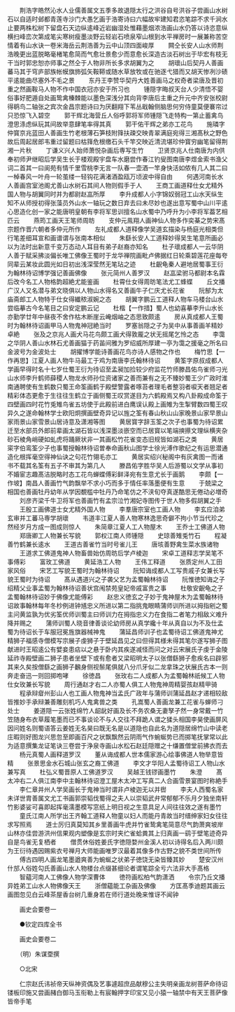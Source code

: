 <!-- { "loadSidebar": true } -->
　　荆浩字皓然沁水人业儒善属文五季多故退隠太行之洪谷自号洪谷子尝画山水树石以自适时邺都青莲寺沙门大愚乞画于浩寄诗曰六幅故牢建知君恣笔踪不求千涧水止要两株松树下留盘石天边纵逺峰近岩幽湿处惟藉墨烟浓浩画山水仍答以诗恣意纵横扫峰峦次第成笔尖寒树瘦墨淡野云轻岩石喷泉窄山根到水平禅房时一展兼称苦空情着有山水诀一卷米海岳云荆浩善为云中山顶四面峻厚
　　闗仝长安人山水师荆浩晚更出蓝脱略毫楮笔愈简而气愈壮景愈少而意愈长深造古淡石树出于毕宏有枝无干当时郭忠恕亦师事之然仝于人物非所长多求胡翼为之
　　胡瓌山后契丹人善画蕃马其于穹庐部族帐幙旗斾弧矢鞍鞯或随水草放牧或在驰逐弋猎而又胡天惨冽沙碛平逺能曲尽塞外不毛之景
　　东丹王李赞华契丹大姓善画马之权奇者梁唐及晋初重之然画鞍马人物不作中国衣冠亦安于所习也
　　锺隠字晦叔天台人少清悟不婴俗事好肥遁自处画鸷禽榛棘能以墨色深浅分其向背李唐后主重之升元中齐安张校尉得鹖鸟二轴张之宾次金昌宗题诗曰为厌翻翔下苇丛戢翰侧脑思何穷侍童莫便褰帘过只恐惊飞入碧空
　　郭干辉北海营丘人俗呼郭将军师锺隠飞走特构一第止蓄禽鸟澄思涤虑纵玩其间故举意肆笔率得其真
　　郭干佑干辉之弟亦工花鸟
　　施璘字仲寳京兆蓝田人善画生竹老根薄石笋枝附箨扶疎交映青翠满庭宛得三湘髙秋之野色故后周起居郎韦重过留题曰枯箨危根缴石头千竿交映近清流堪珍仲寳穷幽笔留得荆湘一片秋
　　丁谦义兴人始师萧悦杂画后専写生竹
　　卫贤京兆人仕南唐为内供奉初师尹继昭后学吴生长于楼观殿宇盘车水磨尝作春江钓叟图南唐李煜金索书渔父词二首其一曰阆苑有情千里雪桃李无言一队春一壶酒一竿身快活如侬有几人其二曰一棹春风一叶舟一轮茧缕一轻钩花满渚酒盈瓯万顷波中得自由
　　何遇河南长水人善画宫室池阁尤善山水树石其间人物则假手于人
　　王商工画道释仕女尤精外国人物与胡翼同时并为都尉赵嵓所厚
　　李升成都人小字锦奴弱冠工山水天纵生知不从师授初得张藻员外山水一轴玩之数日弃去曰未尽妙也遂出意写蜀中山川平逺心思造化创一家之能唐明皇朝有李将军思训擅名山水蜀中乃呼升为小李将军葢艺相匹云
　　燕筠工画天王笔师周昉
　　支仲元鳯翔人画神仙人物多作奕棊之势宋髙宗题作晋六朝者多仲元所作
　　左礼成都人道释像学吴道玄描染与杨庭光相类但行笔差细耳宣和画谱谓与张南本相似
　　朱繇长安人工道释妙得吴生笔意所画必以为法时出新意千变万态动人耳目有弟子赵裔亦知名
　　杜子瓌成都人一云华阴人善于赋采拂淡偏长唯工佛像王蜀时于龙华禅院画毗卢佛据红日轮乘碧莲花座每夸同辈云某妆此圆光如日初出浅深莹然无笔玷之迹
　　杜齯龟秦人避地居蜀事王衍为翰林待诏博学强记善画佛像
　　张元简州人善罗汉
　　赵嵓梁驸马都尉本名霖后改今名工人物格韵超絶尤能鉴画
　　杜霄仕女得周昉笔法尤工蜂蝶
　　丘文播广汉人又名潜与弟文晓俱以人物山水得名又善画牛子仁庆尤长花雀
　　阮郜为太庙斋郎工人物特于仕女得纎秾淑婉之态
　　胡翼字鹏云工道释人物车马楼台山水尝临摹古今名笔目之曰安定鹏云记
　　杜楷【一作措】蜀人也幼喜摹李升山水长亦勤学廿年中昼夜不舍作枯木断崖云崦烟岫之态思致颇逺
　　房从真成都人王蜀时为翰林待诏画甲马人物鬼神冠絶当时
　　罗塞翁隠之子为吴中从事善画羊精妙卓絶
　　张及之京兆人画犬马花鸟颇工画犬得敦龎之状无摇尾乞怜之态
　　李霭之华阴人善山水林石尤善画猫于药苖间雅为罗绍威所厚建一亭为霭之援毫之所名曰金波号为金波处士
　　胡擢博学能诗善画花鸟亦诗人感物之作也
　　梅竹思【一作再思】江夏人画人物牛马最工于鸡为南唐李氏翰林待诏
　　黄筌字原叔成都人学画早得时名十七岁仕蜀王衍为待诏至孟昶加捡较少府监花竹师滕昌佑鸟雀师刁光山水师李升鹤师薛稷人物龙水师孙位资诸家之善而兼有之无不臻妙蜀王少广政时淮南通聘使有生鹤数只蜀王命筌画鹤于殿壁警露者啄苔者理毛者整羽者唳天者翘足者精彩体态更愈于生往往生鹤立于画侧蜀王叹赏遂目为六鹤殿焉又构八卦殿成命筌于四壁画四时花竹兎雉鸟雀五坊使于此殿前进白鹰误认殿上画雉为生掣臂数四蜀王叹异久之遂命翰林学士欧阳炯撰画壁奇异记以旌之筌有春山秋山山家晚景山家早景山家雨景山家雪景山居诗意及潇湘等图
　　黄居寳字辞玉筌之次子也事蜀为待诏累迁至水部员外郎前辈画太湖石皆以浅深墨淡嵌空而已居寳以笔端摤攃文理纵横夹杂砂石棱角峭硬如虬虎将踊厥状非一其画松竹花雀变态旧规皆如湖石之类
　　黄居寀字伯鸾筌少子也事蜀授翰林待诏曽奉命画秋山图学士徐光溥作歌纪之有运思潜通造化根挥毫空得神仙诀之句花竹翎毛亦工
　　黄居实绍兴秘阁中有灰禽图一而诸书不载其名筌有五子不审其为第几人
　　滕昌佑字胜华吴人后游蜀以文学从事初不婚宦志趣髙洁脱略时态工花鸟蝉蝶傅彩鲜泽宛有生意尤长于画鹅
　　李颇【一作坡】南昌人善画竹气韵飘举不求小巧而多于情任率落墨便有生意
　　于兢梁之相国也善画牡丹幼年从学因覩槛中牡丹乃命笔仿之不浃旬夺真遂酷思无倦动必増奇
　　刘彦齐梁千牛卫将军也善画竹有孟宗泣竹湘妃寺图传于世人物多假胡翼之手
　　王殷工画佛道士女尤精外国人物
　　李羣唐宗室也工画人物
　　李玄应洎弟玄审并工蕃马専学胡瓌
　　韦道丰江夏人善人物寒林逸思奇僻不拘小节当代珍之然经岁月方成一图成则惊人
　　朱简章江夏人工人物屋木
　　王乔士工佛道人物
　　郑唐卿工人物兼长写貌
　　郭权江南人师锺隠
　　史琼善雉兎竹石
　　程凝善竹鹤兼长逺水
　　王道古善雀竹当时号雀儿王
　　唐垓善野禽生菜水族诸物
　　王道求工佛道鬼神人物畜兽始仿周昉后学卢棱迦
　　宋卓工道释志学吴笔不事傅彩
　　富玫工佛道
　　黄延浩工人物
　　王伟工释道
　　张质定州人工田家风俗
　　宋艺工写貌王蜀时为翰林待诏
　　阮知诲成都人工写贵戚子女兼长写貌王蜀时为待诏
　　髙从遇道兴之子袭父艺为孟蜀翰林待诏
　　阮惟徳知诲之子绍精父业事孟蜀为翰林待诏善状宫闱禁苑皇妃帝戚富贵之事
　　杜敬安齯龟之子孟蜀翰林待诏妙于佛像尤能傅彩
　　赵忠义徳玄之子妙于鬼神屋木为孟蜀翰林待诏故事翰林每年冬杪例进钟馗忠义所进以第二指挑鬼眼睛蒲师训所进以拇指剜之蜀主问黄监孰为优劣筌优师训蜀主曰师训力在拇指忠义力在食指二者笔力相敌义难升降并赐之
　　蒲师训蜀人晓音律善谈论幼师房从真学纔十年从真自以为不及仕孟蜀为待诏长于车服冠冕旌旗器械神鬼
　　蒲延昌师训子也孟蜀待诏工佛道鬼神尤精狮子福感寺僧模写宗展子虔狮子于壁延昌见之曰但得其様未得其笔尔遂写狮子图献进时王昭逺公有嬖妾患痁以之悬于卧内其疾遂减怪而问之对云宋展氏子虔于金陵延祚寺殿壁画二狮子患者坐壁下或有愈者又梁昭明太子以张僧繇狮子愈疾名曰辟邪其来久矣按僧繇之画狮子飜身侧视鬃尾俱就八分爪牙似二龙拿珠之状展氏古本一则奔走奋迅一则回掷咆哮
　　徐徳昌
　　张玫右二人成都人为孟蜀翰林祇候工人物仕女玫兼长写貌
　　周行通赵才右二人亦蜀人俱工人物鬼神周精婴孩赵精甲骑
　　程承辩睂州彭山人也工画人物鬼神当孟氏广政年与蒲师训蒲延昌赵才递相较敌皆推妙手承辩兼善雕刻机巧人鬼禽兽之类
　　孔嵩蜀人善画龙兼工花雀与蝉师刁处士
　　姜道隠一云张姓绵竹人龆龀好画及长不务农桑无妻孥孑然一身常戴一竹笠随身布衣草履笔墨而已不事谈论不与人交往不拜跪人谓之猱头相国李昊使画屏风因问姓名则蜀语答云姜姓无名昊曰既无名是以道隐也自此名为道隠居绵竹山中读老庄暇则好图龙兴思忽至即画百尺之状飘飘然云阴雨气作蜿蜒势已而掷笔抚掌常以此为适意撰集龙证笔诀三卷尝于浄泉寺画山水松石赵廷隠赠之十缣置僧堂前拂衣而去
　　杨元真蜀人画释道罗汉
　　董从诲成都人世本儒家游心绘事佛道人物举意皆精
　　张景思金水石城山张玄之裔工佛道
　　李文才华阳人孟蜀待诏工人物山水兼写真
　　杜弘义蜀晋原人工佛道罗汉
　　吴越王钱镠画墨竹
　　朱澄
　　髙太冲右二人俱江南李中主翰林待诏澄工屋木太冲工写真二人合画雪景宴图时称絶手
　　李仁章并州人学吴画长于鬼神当时谓非卢棱迦无以并辔
　　李夫人西蜀名家未详世胄善属文尤工书画郭崇韬伐蜀得之夫人以崇韬武弁常郁郁不乐月夕独坐南轩竹影婆娑可喜即起挥毫濡墨模写窓纸上明日视之生意具足人间往往效之遂有墨竹
　　童氏江南人所学出王齐翰工道释人物童以妇人而能丹青故当时缙绅家妇女往往求写照焉
　　道士厉归真莫知其乡里善画牛虎并竹雀鸷禽笔简意尽气韵萧爽坡岸山林亦佳尝游洪州信果观内塑像是玄宗时夹纻雀蛤粪其上归真画一鹞于壁笔迹奇异自是鸟雀无复栖者
　　僧贯休俗姓姜氏字徳隠婺州金溪人初以诗得名后入两川颇为王衍待遇因赐紫衣号禅月大师能画唯罗汉最着其像多作古野之貌不类世间所传
　　傅古四明人画龙笔墨遒爽善为蜿蜒之状弟子徳饶无染皆臻其妙
　　楚安汉州什邡人俗姓勾氏善画山水人物楼台点缀甚细论者谓笔踪全亏六法非大手髙格
　　智藴河南人工佛像人物学深曹体
　　徳符画松柏气韵潇洒
　　令宗乃丘文播异姓弟工山水人物佛像天王
　　浙僧藴能工杂画及佛像
　　方匡髙季迪题其画云画图忽见白云峰茶屋香台树几重身若在师行道处晚来惟讶不闻钟

　　画史会要卷一

　　●钦定四库全书

　　画史会要卷二

　　（明）朱谋垔撰

　　○北宋

　　仁宗赵氏讳祯帝天纵神资偶及艺事遽超庶品献穆公主失明亲画龙树菩萨命待诏镂板印施又尝画赭白御马玉衔勒上有宸翰押字印宝又见小猿一轴禁中有天王菩萨像皆帝手笔
